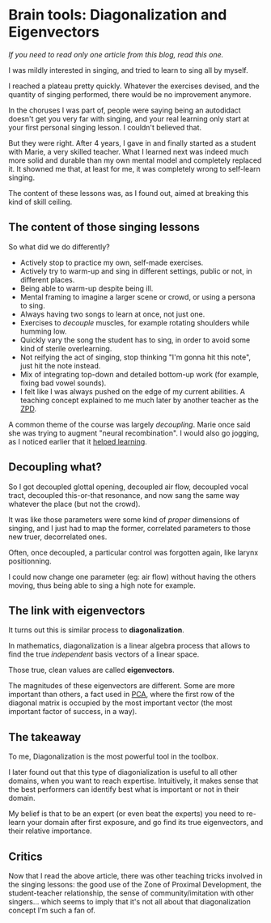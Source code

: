 # Brain tools: Diagonalization and Eigenvectors

_If you need to read only one article from this blog, read this one._


I was mildly interested in singing, and tried to learn to sing all by myself.

I reached a plateau pretty quickly. Whatever the exercises devised, and the quantity of singing performed, there would be no improvement anymore.

In the choruses I was part of, people were saying being an autodidact doesn't get you very far with singing, and your real learning only start at your first personal singing lesson. I couldn't believed that.

But they were right. After 4 years, I gave in and finally started as a student with Marie, a very skilled teacher. What I learned next was indeed much more solid and durable than my own mental model and completely replaced it. It showned me that, at least for me, it was completely wrong to self-learn singing.

The content of these lessons was, as I found out, aimed at breaking this kind of skill ceiling.



## The content of those singing lessons

So what did we do differently?
- Actively stop to practice my own, self-made exercises.
- Actively try to warm-up and sing in different settings, public or not, in different places. 
- Being able to warm-up despite being ill.
- Mental framing to imagine a larger scene or crowd, or using a persona to sing.
- Always having two songs to learn at once, not just one.
- Exercises to _decouple_ muscles, for example rotating shoulders while humming low.
- Quickly vary the song the student has to sing, in order to avoid some kind of sterile overlearning.
- Not reifying the act of singing, stop thinking "I'm gonna hit this note", just hit the note instead.
- Mix of integrating top-down and detailed bottom-up work (for example, fixing bad vowel sounds).
- I felt like I was always pushed on the edge of my current abilities. A teaching concept explained to me much later by another teacher as the [ZPD](https://en.wikipedia.org/wiki/Zone_of_proximal_development).

A common theme of the course was largely _decoupling_. Marie once said she was trying to augment "neural recombination". I would also go jogging, as I noticed earlier that it [helped learning](#Identify-body-chemicals).


## Decoupling what?


So I got decoupled glottal opening, decoupled air flow, decoupled vocal tract, decoupled this-or-that resonance, and now sang the same way whatever the place (but not the crowd). 

It was like those parameters were some kind of _proper_ dimensions of singing, and I just had to map the former, correlated parameters to those new truer, decorrelated ones.

Often, once decoupled, a particular control was forgotten again, like larynx positionning.

I could now change one parameter (eg: air flow) without having the others moving, thus being able to sing a high note for example.


## The link with eigenvectors


It turns out this is similar process to **diagonalization**.

In mathematics, diagonalization is a linear algebra process that allows to find the true _independent_ basis vectors of a linear space.

Those true, clean values are called **eigenvectors**.

The magnitudes of these eigenvectors are different. Some are more important than others, a fact used in [PCA](https://en.wikipedia.org/wiki/Principal_component_analysis), where the first row of the diagonal matrix is occupied by the most important vector (the most important factor of success, in a way).


## The takeaway

To me, Diagonalization is the most powerful tool in the toolbox.

I later found out that this type of diagonialization is useful to all other domains, when you want to reach expertise. Intuitively, it makes sense that the best performers can identify best what is important or not in their domain.

My belief is that to be an expert (or even beat the experts) you need to re-learn your domain after first exposure, and go find its true eigenvectors, and their relative importance.


## Critics

Now that I read the above article, there was other teaching tricks involved in the singing lessons: the good use of the Zone of Proximal Development, the student-teacher relationship, the sense of community/imitation with other singers... which seems to imply that it's not all about that diagonalization concept I'm such a fan of.